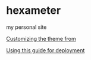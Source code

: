 # hexameter
my personal site

[Customizing the theme from](https://github.com/LekoArts/gatsby-starter-minimal-blog)

[Using this guide for deployment](https://blog.bitsrc.io/deploy-a-gatsby-site-on-github-pages-for-free-f18853c1b7a9)